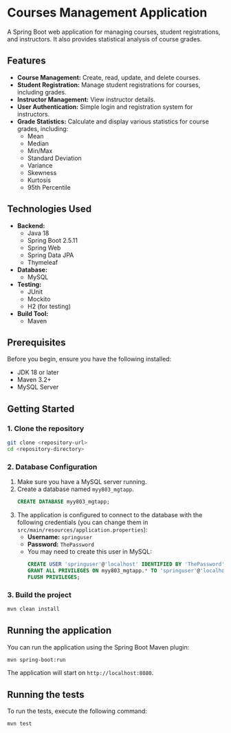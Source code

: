 # Courses Management Application

A Spring Boot web application for managing courses, student registrations, and instructors. It also provides statistical analysis of course grades.

## Features

*   **Course Management:** Create, read, update, and delete courses.
*   **Student Registration:** Manage student registrations for courses, including grades.
*   **Instructor Management:** View instructor details.
*   **User Authentication:** Simple login and registration system for instructors.
*   **Grade Statistics:** Calculate and display various statistics for course grades, including:
    *   Mean
    *   Median
    *   Min/Max
    *   Standard Deviation
    *   Variance
    *   Skewness
    *   Kurtosis
    *   95th Percentile

## Technologies Used

*   **Backend:**
    *   Java 18
    *   Spring Boot 2.5.11
    *   Spring Web
    *   Spring Data JPA
    *   Thymeleaf
*   **Database:**
    *   MySQL
*   **Testing:**
    *   JUnit
    *   Mockito
    *   H2 (for testing)
*   **Build Tool:**
    *   Maven

## Prerequisites

Before you begin, ensure you have the following installed:

*   JDK 18 or later
*   Maven 3.2+
*   MySQL Server

## Getting Started

### 1. Clone the repository

```bash
git clone <repository-url>
cd <repository-directory>
```

### 2. Database Configuration

1.  Make sure you have a MySQL server running.
2.  Create a database named `myy803_mgtapp`.
    ```sql
    CREATE DATABASE myy803_mgtapp;
    ```
3.  The application is configured to connect to the database with the following credentials (you can change them in `src/main/resources/application.properties`):
    *   **Username:** `springuser`
    *   **Password:** `ThePassword`
    *   You may need to create this user in MySQL:
        ```sql
        CREATE USER 'springuser'@'localhost' IDENTIFIED BY 'ThePassword';
        GRANT ALL PRIVILEGES ON myy803_mgtapp.* TO 'springuser'@'localhost';
        FLUSH PRIVILEGES;
        ```

### 3. Build the project

```bash
mvn clean install
```

## Running the application

You can run the application using the Spring Boot Maven plugin:

```bash
mvn spring-boot:run
```

The application will start on `http://localhost:8080`.

## Running the tests

To run the tests, execute the following command:

```bash
mvn test
```
